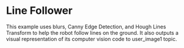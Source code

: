 # Line Follower

This example uses blurs, Canny Edge Detection, and Hough Lines Transform to help the robot follow lines on the ground.  It also outputs a visual representation of its computer vision code to user_image1 topic.
